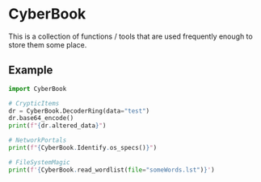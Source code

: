 # CyberBook
This is a collection of functions / tools that are used frequently enough to store them some place.

## Example

```python
import CyberBook

# CrypticItems
dr = CyberBook.DecoderRing(data="test")
dr.base64_encode()
print(f"{dr.altered_data}")

# NetworkPortals
print(f"{CyberBook.Identify.os_specs()}")

# FileSystemMagic
print(f'{CyberBook.read_wordlist(file="someWords.lst")}')
```